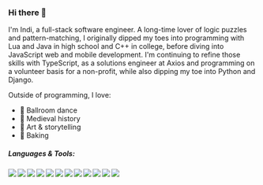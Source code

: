 ### Hi there 👋

I'm Indi, a full-stack software engineer. A long-time lover of logic puzzles and pattern-matching, I originally dipped my toes into programming with Lua and Java in high school and C++ in college, before diving into JavaScript web and mobile development. I'm continuing to refine those skills with TypeScript, as a solutions engineer at Axios and programming on a volunteer basis for a non-profit, while also dipping my toe into Python and Django.

Outside of programming, I love:
- 💃 Ballroom dance
- 🏰 Medieval history
- 🎨 Art & storytelling
- 🥧 Baking

##### Languages & Tools:

<img align="left" img src="https://img.icons8.com/color/48/000000/javascript--v1.png"/>
<img align="left" img src="https://img.icons8.com/color/48/000000/html-5--v1.png"/>
<img align="left" img src="https://img.icons8.com/color/48/000000/css3.png"/>
<img align="left" img src="https://img.icons8.com/color/48/000000/react-native.png"/>
<img align="left" img src="https://img.icons8.com/color/48/000000/redux.png"/>
<img align="left" img src="https://img.icons8.com/color/48/000000/nodejs.png"/>
<img align="left" img src="https://img.icons8.com/color/48/000000/git.png"/>
<img align="left" img src="https://img.icons8.com/color/48/000000/heroku.png"/>
<img align="left" img src="https://img.icons8.com/color/48/000000/postgreesql.png"/>
<img align="left" img src="https://img.icons8.com/color/48/000000/webpack.png"/>
<img align="left" img src="https://img.icons8.com/color/48/000000/google-firebase-console.png"/>
<img align="left" img src="https://img.icons8.com/color/48/000000/typescript.png"/>
